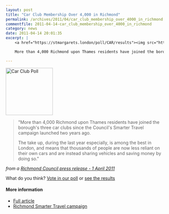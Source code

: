 ```yaml
---
layout: post
title: "Car Club Membership Over 4,000 in Richmond"
permalink: /archives/2011/04/car_club_membership_over_4000_in_richmond.html
commentfile: 2011-04-14-car_club_membership_over_4000_in_richmond
category: news
date: 2011-04-14 20:01:35
excerpt: |
    <a href="https://stmargarets.london/poll/CAR/results"><img src="https://stmargarets.london/cgi-bin/poll.cgi?pollname=CAR&action=image" width="150" height="150" alt="Car Club Poll" class="right" /></a>

    More than 4,000 Richmond upon Thames residents have joined the borough's three car clubs since the Council's Smarter Travel campaign launched two years ago.

---
```


<a href="https://stmargarets.london/poll/CAR/results"><img src="https://stmargarets.london/cgi-bin/poll.cgi?pollname=CAR&action=image" width="150" height="150" alt="Car Club Poll" class="right" /></a>

> "More than 4,000 Richmond upon Thames residents have joined the borough's three car clubs since the Council's Smarter Travel campaign launched two years ago.
>
> The take up, during the last year especially, is among the best in London, and means that thousands of people are now less reliant on their own cars and are instead sharing vehicles and saving money by doing so."

<cite>from a [Richmond Council press release - 1 April 2011](http://www.richmond.gov.uk/home/council_government_and_democracy/council/civic-offices/departments/communications/press_office/press_releases/april_2011_press_releases/car_club_membership_rocketing_in_richmond_upon_thames.htm</cite>)

What do you think? [Vote in our poll](https://stmargarets.london/poll/CAR) or [see the results](https://stmargarets.london/poll/CAR/results)

#### More information

-   [Full article](http://www.richmond.gov.uk/home/council_government_and_democracy/council/civic-offices/departments/communications/press_office/press_releases/april_2011_press_releases/car_club_membership_rocketing_in_richmond_upon_thames.htm)
-   [Richmond Smarter Travel campaign](http://www.richmond.gov.uk/home/council_government_and_democracy/council/civic-offices/departments/environment_directorate/smarter_travel_richmond_upon_thames.htm)
